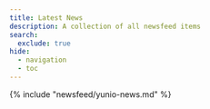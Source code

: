 ```yaml
---
title: Latest News
description: A collection of all newsfeed items
search:
  exclude: true
hide:
  - navigation
  - toc
---
```


{% include "newsfeed/yunio-news.md" %}

### 